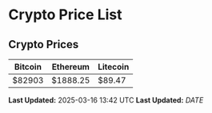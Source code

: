# Crypto Price List

## Crypto Prices
| Bitcoin | Ethereum | Litecoin |
| ------- | -------- | -------- |
| $82903 | $1888.25 | $89.47 |
**Last Updated:** 2025-03-16 13:42 UTC
**Last Updated:** $DATE$
